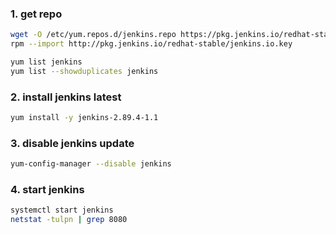 ### 1. get repo

```bash
wget -O /etc/yum.repos.d/jenkins.repo https://pkg.jenkins.io/redhat-stable/jenkins.repo
rpm --import http://pkg.jenkins.io/redhat-stable/jenkins.io.key
```

```bash
yum list jenkins
yum list --showduplicates jenkins
```

### 2. install jenkins latest

```bash
yum install -y jenkins-2.89.4-1.1
```

### 3. disable jenkins update

```bash
yum-config-manager --disable jenkins
```

### 4. start jenkins

```bash
systemctl start jenkins
netstat -tulpn | grep 8080
```
